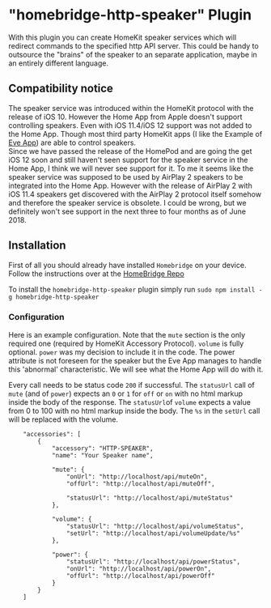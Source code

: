 # "homebridge-http-speaker" Plugin


With this plugin you can create HomeKit speaker services which will redirect commands to the specified http API server.
This could be handy to outsource the "brains" of the speaker to an separate application, maybe in an entirely different 
language.

## Compatibility notice
The speaker service was introduced within the HomeKit protocol with the release of iOS 10. However the Home App from 
Apple doesn't support controlling speakers. Even with iOS 11.4/iOS 12 support was not added to the Home App. Though 
most third party HomeKit apps (I like the Example of [Eve App](https://itunes.apple.com/app/elgato-eve/id917695792)) 
are able to control speakers.  
Since we have passed the release of the HomePod and are going the get iOS 12 soon and still haven't seen support for 
the speaker service in the Home App, I think we will never see support for it. To me it seems like the speaker service 
was supposed to be used by AirPlay 2 speakers to be integrated into the Home App. However with the release of AirPlay 2 
with iOS 11.4 speakers get discovered with the AirPlay 2 protocol itself somehow and therefore the speaker service is 
obsolete. I could be wrong, but we definitely won't see support in the next three to four months as of June 2018.

## Installation
First of all you should already have installed `Homebridge` on your device. Follow the instructions over at the
[HomeBridge Repo](https://github.com/nfarina/homebridge)

To install the `homebridge-http-speaker` plugin simply run `sudo npm install -g homebridge-http-speaker`

### Configuration

Here is an example configuration. Note that the `mute` section is the only required one
(required by HomeKit Accessory Protocol). `volume` is fully optional. `power` was my decision to include it in the code.
The power attribute is not foreseen for the speaker but the Eve App manages to handle this 'abnormal' characteristic.
We will see what the Home App will do with it.


Every call needs to be status code `200` if successful. The `statusUrl` call of `mute` (and of `power`) expects an `0`
or `1` for `off` or `on` with no html markup inside the body of the response. The `statusUrl`of `volume` expects a
value from 0 to 100 with no html markup inside the body. The `%s` in the `setUrl` call will be replaced with the volume.

```
    "accessories": [
        {
            "accessory": "HTTP-SPEAKER",
            "name": "Your Speaker name",
            
            "mute": {
                "onUrl": "http://localhost/api/muteOn",
                "offUrl": "http://localhost/api/muteOff",

                "statusUrl": "http://localhost/api/muteStatus"
            },
            
            "volume": {
                "statusUrl": "http://localhost/api/volumeStatus",
                "setUrl": "http://localhost/api/volumeUpdate/%s"
            },
            
            "power": {
                "statusUrl": "http://localhost/api/powerStatus",
                "onUrl": "http://localhost/api/powerOn",
                "offUrl": "http://localhost/api/powerOff"
            }
        }
    ]
```
